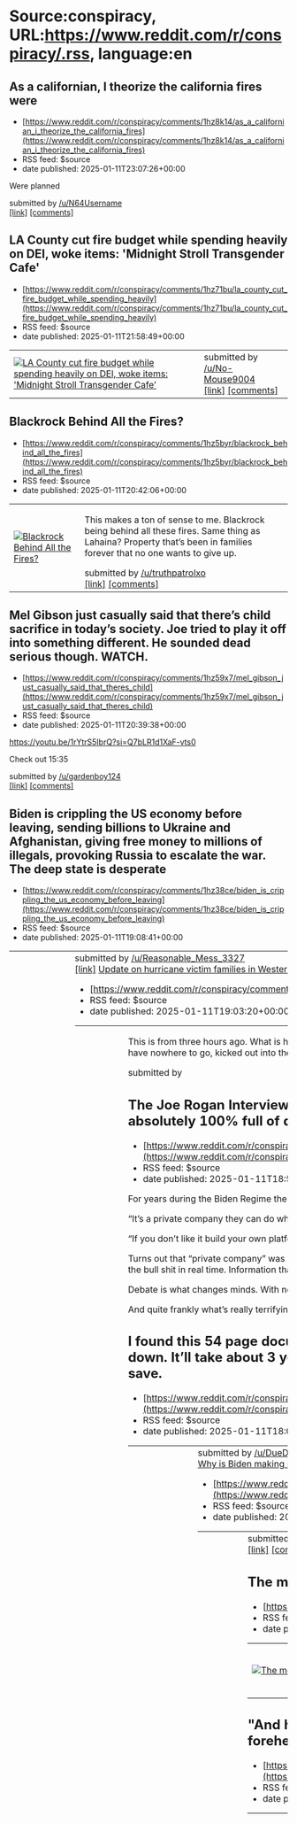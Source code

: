# Source:conspiracy, URL:https://www.reddit.com/r/conspiracy/.rss, language:en

## As a californian, I theorize the california fires were
 - [https://www.reddit.com/r/conspiracy/comments/1hz8k14/as_a_californian_i_theorize_the_california_fires](https://www.reddit.com/r/conspiracy/comments/1hz8k14/as_a_californian_i_theorize_the_california_fires)
 - RSS feed: $source
 - date published: 2025-01-11T23:07:26+00:00

<!-- SC_OFF --><div class="md"><p>Were planned </p> </div><!-- SC_ON --> &#32; submitted by &#32; <a href="https://www.reddit.com/user/N64Username"> /u/N64Username </a> <br/> <span><a href="https://www.reddit.com/r/conspiracy/comments/1hz8k14/as_a_californian_i_theorize_the_california_fires/">[link]</a></span> &#32; <span><a href="https://www.reddit.com/r/conspiracy/comments/1hz8k14/as_a_californian_i_theorize_the_california_fires/">[comments]</a></span>

## LA County cut fire budget while spending heavily on DEI, woke items: 'Midnight Stroll Transgender Cafe'
 - [https://www.reddit.com/r/conspiracy/comments/1hz71bu/la_county_cut_fire_budget_while_spending_heavily](https://www.reddit.com/r/conspiracy/comments/1hz71bu/la_county_cut_fire_budget_while_spending_heavily)
 - RSS feed: $source
 - date published: 2025-01-11T21:58:49+00:00

<table> <tr><td> <a href="https://www.reddit.com/r/conspiracy/comments/1hz71bu/la_county_cut_fire_budget_while_spending_heavily/"> <img src="https://preview.redd.it/z4s8wypksfce1.png?width=640&amp;crop=smart&amp;auto=webp&amp;s=d03766e0026c518e7dfbea40ec1fa234586b2f97" alt="LA County cut fire budget while spending heavily on DEI, woke items: 'Midnight Stroll Transgender Cafe'" title="LA County cut fire budget while spending heavily on DEI, woke items: 'Midnight Stroll Transgender Cafe'" /> </a> </td><td> &#32; submitted by &#32; <a href="https://www.reddit.com/user/No-Mouse9004"> /u/No-Mouse9004 </a> <br/> <span><a href="https://i.redd.it/z4s8wypksfce1.png">[link]</a></span> &#32; <span><a href="https://www.reddit.com/r/conspiracy/comments/1hz71bu/la_county_cut_fire_budget_while_spending_heavily/">[comments]</a></span> </td></tr></table>

## Blackrock Behind All the Fires?
 - [https://www.reddit.com/r/conspiracy/comments/1hz5byr/blackrock_behind_all_the_fires](https://www.reddit.com/r/conspiracy/comments/1hz5byr/blackrock_behind_all_the_fires)
 - RSS feed: $source
 - date published: 2025-01-11T20:42:06+00:00

<table> <tr><td> <a href="https://www.reddit.com/r/conspiracy/comments/1hz5byr/blackrock_behind_all_the_fires/"> <img src="https://preview.redd.it/4fpfd351ffce1.jpeg?width=640&amp;crop=smart&amp;auto=webp&amp;s=ad929c93185f4defaf22ec39b3299765dd6e1693" alt="Blackrock Behind All the Fires? " title="Blackrock Behind All the Fires? " /> </a> </td><td> <!-- SC_OFF --><div class="md"><p>This makes a ton of sense to me. Blackrock being behind all these fires. Same thing as Lahaina? Property that’s been in families forever that no one wants to give up. </p> </div><!-- SC_ON --> &#32; submitted by &#32; <a href="https://www.reddit.com/user/truthpatrolxo"> /u/truthpatrolxo </a> <br/> <span><a href="https://i.redd.it/4fpfd351ffce1.jpeg">[link]</a></span> &#32; <span><a href="https://www.reddit.com/r/conspiracy/comments/1hz5byr/blackrock_behind_all_the_fires/">[comments]</a></span> </td></tr></table>

## Mel Gibson just casually said that there’s child sacrifice in today’s society. Joe tried to play it off into something different. He sounded dead serious though. WATCH.
 - [https://www.reddit.com/r/conspiracy/comments/1hz59x7/mel_gibson_just_casually_said_that_theres_child](https://www.reddit.com/r/conspiracy/comments/1hz59x7/mel_gibson_just_casually_said_that_theres_child)
 - RSS feed: $source
 - date published: 2025-01-11T20:39:38+00:00

<!-- SC_OFF --><div class="md"><p><a href="https://youtu.be/1rYtrS5IbrQ?si=Q7bLR1d1XaF-vts0">https://youtu.be/1rYtrS5IbrQ?si=Q7bLR1d1XaF-vts0</a></p> <p>Check out 15:35</p> </div><!-- SC_ON --> &#32; submitted by &#32; <a href="https://www.reddit.com/user/gardenboy124"> /u/gardenboy124 </a> <br/> <span><a href="https://www.reddit.com/r/conspiracy/comments/1hz59x7/mel_gibson_just_casually_said_that_theres_child/">[link]</a></span> &#32; <span><a href="https://www.reddit.com/r/conspiracy/comments/1hz59x7/mel_gibson_just_casually_said_that_theres_child/">[comments]</a></span>

## Biden is crippling the US economy before leaving, sending billions to Ukraine and Afghanistan, giving free money to millions of illegals, provoking Russia to escalate the war. The deep state is desperate
 - [https://www.reddit.com/r/conspiracy/comments/1hz38ce/biden_is_crippling_the_us_economy_before_leaving](https://www.reddit.com/r/conspiracy/comments/1hz38ce/biden_is_crippling_the_us_economy_before_leaving)
 - RSS feed: $source
 - date published: 2025-01-11T19:08:41+00:00

<table> <tr><td> <a href="https://www.reddit.com/r/conspiracy/comments/1hz38ce/biden_is_crippling_the_us_economy_before_leaving/"> <img src="https://preview.redd.it/6jcpn2j8yece1.png?width=640&amp;crop=smart&amp;auto=webp&amp;s=d5d1599dbad0f62f550474517866bbd3dbf5cb27" alt="Biden is crippling the US economy before leaving, sending billions to Ukraine and Afghanistan, giving free money to millions of illegals, provoking Russia to escalate the war. The deep state is desperate" title="Biden is crippling the US economy before leaving, sending billions to Ukraine and Afghanistan, giving free money to millions of illegals, provoking Russia to escalate the war. The deep state is desperate" /> </a> </td><td> &#32; submitted by &#32; <a href="https://www.reddit.com/user/Reasonable_Mess_3327"> /u/Reasonable_Mess_3327 </a> <br/> <span><a href="https://i.redd.it/6jcpn2j8yece1.png">[link]</a></span> &#32; <span><a href="https://www.reddit.com/r/conspiracy/comments/1hz38ce/biden_is_crippling_the_u

## Update on hurricane victim families in Western North Carolina screwed over by FEMA
 - [https://www.reddit.com/r/conspiracy/comments/1hz33zw/update_on_hurricane_victim_families_in_western](https://www.reddit.com/r/conspiracy/comments/1hz33zw/update_on_hurricane_victim_families_in_western)
 - RSS feed: $source
 - date published: 2025-01-11T19:03:20+00:00

<table> <tr><td> <a href="https://www.reddit.com/r/conspiracy/comments/1hz33zw/update_on_hurricane_victim_families_in_western/"> <img src="https://external-preview.redd.it/-za7y0vFZQ9gP4s4OMvi6CMP33ubDgXAIM9YMTSZXc0.jpg?width=640&amp;crop=smart&amp;auto=webp&amp;s=e262e3d4e1b0d681546f943eff7065a4a09474d8" alt="Update on hurricane victim families in Western North Carolina screwed over by FEMA" title="Update on hurricane victim families in Western North Carolina screwed over by FEMA" /> </a> </td><td> <!-- SC_OFF --><div class="md"><p>This is from three hours ago. What is happening to these people can be stopped if people would just make this known as much as they can and so put pressure on FEMA. These families got a 24 hour extension, but will have nowhere to go, kicked out into the snow, as of tomorrow. But who cares because CA. We should care about both. These people can’t be forgotten just because the media wants to bury what’s going on.</p> </div><!-- SC_ON --> &#32; submitted by 

## The Joe Rogan Interview with Zuckerberg proves that the Reddit Narrative of its a Private Company they can do what they want is absolutely 100% full of dog shit.
 - [https://www.reddit.com/r/conspiracy/comments/1hz2tyb/the_joe_rogan_interview_with_zuckerberg_proves](https://www.reddit.com/r/conspiracy/comments/1hz2tyb/the_joe_rogan_interview_with_zuckerberg_proves)
 - RSS feed: $source
 - date published: 2025-01-11T18:51:16+00:00

<!-- SC_OFF --><div class="md"><p>For years during the Biden Regime the constant narrative of Reddit in regards to Censorship was:</p> <p>“It’s a private company they can do what they want.” But not when the Federal Government is calling the shots from behind the scenes. That’s a violation of our 1st Amendment rights. </p> <p>“If you don’t like it build your own platform”. Knowing full well people don’t have the money, tech experience, and business leverage to build such a platform. </p> <p>Turns out that “private company” was bending the knee to the all mighty Federal Government to silence TRUE Information. Information that made fun of them. Information that spoke truth to power. Information revealed the bull shit in real time. Information that started debates.</p> <p>Debate is what changes minds. With no debate happening the narrative is what people read and believe. </p> <p>And quite frankly what’s really terrifying is how quickly Zuckerberg bent the knee. He openly donated to the

## I found this 54 page document talking about making LA a smart city by 2028. And what a coincidence that most of LA just got burned down. It’ll take about 3 years to rebuild everything. Fires get rid of a ton of old infrastructure that’s historic in nature that people want to save.
 - [https://www.reddit.com/r/conspiracy/comments/1hz1sv5/i_found_this_54_page_document_talking_about](https://www.reddit.com/r/conspiracy/comments/1hz1sv5/i_found_this_54_page_document_talking_about)
 - RSS feed: $source
 - date published: 2025-01-11T18:06:04+00:00

<table> <tr><td> <a href="https://www.reddit.com/r/conspiracy/comments/1hz1sv5/i_found_this_54_page_document_talking_about/"> <img src="https://preview.redd.it/8ik2kay6nece1.jpeg?width=640&amp;crop=smart&amp;auto=webp&amp;s=76c95afb896648e36fa6350c50e5c9eef95ee92e" alt="I found this 54 page document talking about making LA a smart city by 2028. And what a coincidence that most of LA just got burned down. It’ll take about 3 years to rebuild everything. Fires get rid of a ton of old infrastructure that’s historic in nature that people want to save." title="I found this 54 page document talking about making LA a smart city by 2028. And what a coincidence that most of LA just got burned down. It’ll take about 3 years to rebuild everything. Fires get rid of a ton of old infrastructure that’s historic in nature that people want to save." /> </a> </td><td> &#32; submitted by &#32; <a href="https://www.reddit.com/user/DueDrama8301"> /u/DueDrama8301 </a> <br/> <span><a href="https://i.redd.it

## Why is Biden making sure to escalate the Ukraine war right before Trump takes office? It won't change the outcome so what's the point? Is it to make it more difficult to pursue a peace deal?
 - [https://www.reddit.com/r/conspiracy/comments/1hz1hak/why_is_biden_making_sure_to_escalate_the_ukraine](https://www.reddit.com/r/conspiracy/comments/1hz1hak/why_is_biden_making_sure_to_escalate_the_ukraine)
 - RSS feed: $source
 - date published: 2025-01-11T17:52:32+00:00

<table> <tr><td> <a href="https://www.reddit.com/r/conspiracy/comments/1hz1hak/why_is_biden_making_sure_to_escalate_the_ukraine/"> <img src="https://preview.redd.it/dmoyyonqkece1.jpeg?width=320&amp;crop=smart&amp;auto=webp&amp;s=dd2e440e968af9604466a3a716cdc1d8ebd425cb" alt="Why is Biden making sure to escalate the Ukraine war right before Trump takes office? It won't change the outcome so what's the point? Is it to make it more difficult to pursue a peace deal? " title="Why is Biden making sure to escalate the Ukraine war right before Trump takes office? It won't change the outcome so what's the point? Is it to make it more difficult to pursue a peace deal? " /> </a> </td><td> &#32; submitted by &#32; <a href="https://www.reddit.com/user/jdhmdo"> /u/jdhmdo </a> <br/> <span><a href="https://i.redd.it/dmoyyonqkece1.jpeg">[link]</a></span> &#32; <span><a href="https://www.reddit.com/r/conspiracy/comments/1hz1hak/why_is_biden_making_sure_to_escalate_the_ukraine/">[comments]</a></span> <

## The media coverup is insane
 - [https://www.reddit.com/r/conspiracy/comments/1hz12un/the_media_coverup_is_insane](https://www.reddit.com/r/conspiracy/comments/1hz12un/the_media_coverup_is_insane)
 - RSS feed: $source
 - date published: 2025-01-11T17:34:59+00:00

<table> <tr><td> <a href="https://www.reddit.com/r/conspiracy/comments/1hz12un/the_media_coverup_is_insane/"> <img src="https://preview.redd.it/4rv0k5enhece1.jpeg?width=640&amp;crop=smart&amp;auto=webp&amp;s=b80f7a54541977152fc1a32ecea3b6bf6a74ed56" alt="The media coverup is insane" title="The media coverup is insane" /> </a> </td><td> <!-- SC_OFF --><div class="md"><p>Why is the media not covering this. No doubt Soros, the Rockefeller’s and Murdoch are all behind this conspiracy. </p> </div><!-- SC_ON --> &#32; submitted by &#32; <a href="https://www.reddit.com/user/Impossible-Cell4815"> /u/Impossible-Cell4815 </a> <br/> <span><a href="https://i.redd.it/4rv0k5enhece1.jpeg">[link]</a></span> &#32; <span><a href="https://www.reddit.com/r/conspiracy/comments/1hz12un/the_media_coverup_is_insane/">[comments]</a></span> </td></tr></table>

## "And he causeth all, both small and great, rich and poor, free and bond, to receive a mark in their right hand, or in their foreheads"
 - [https://www.reddit.com/r/conspiracy/comments/1hz0t9y/and_he_causeth_all_both_small_and_great_rich_and](https://www.reddit.com/r/conspiracy/comments/1hz0t9y/and_he_causeth_all_both_small_and_great_rich_and)
 - RSS feed: $source
 - date published: 2025-01-11T17:23:22+00:00

<table> <tr><td> <a href="https://www.reddit.com/r/conspiracy/comments/1hz0t9y/and_he_causeth_all_both_small_and_great_rich_and/"> <img src="https://preview.redd.it/mbuytlmkfece1.png?width=640&amp;crop=smart&amp;auto=webp&amp;s=46b3abb9d88ed7eaea8221281f2e792876eff26a" alt="&quot;And he causeth all, both small and great, rich and poor, free and bond, to receive a mark in their right hand, or in their foreheads&quot;" title="&quot;And he causeth all, both small and great, rich and poor, free and bond, to receive a mark in their right hand, or in their foreheads&quot;" /> </a> </td><td> <!-- SC_OFF --><div class="md"><p>The left photo is from the Jeremey Corbell Jellyfish UAP video. Full picture clipped from this video. <a href="https://www.youtube.com/watch?v=rK33f3bsR5c">https://www.youtube.com/watch?v=rK33f3bsR5c</a></p> </div><!-- SC_ON --> &#32; submitted by &#32; <a href="https://www.reddit.com/user/imgoingtoignorethat"> /u/imgoingtoignorethat </a> <br/> <span><a href="https://i.

## They’re learning
 - [https://www.reddit.com/r/conspiracy/comments/1hz0dlh/theyre_learning](https://www.reddit.com/r/conspiracy/comments/1hz0dlh/theyre_learning)
 - RSS feed: $source
 - date published: 2025-01-11T17:04:08+00:00

<table> <tr><td> <a href="https://www.reddit.com/r/conspiracy/comments/1hz0dlh/theyre_learning/"> <img src="https://b.thumbs.redditmedia.com/cAsfvi5vsU-b_H64ObXJQgEgUjZTQJ-mPEl5pP5R7cM.jpg" alt="They’re learning " title="They’re learning " /> </a> </td><td> &#32; submitted by &#32; <a href="https://www.reddit.com/user/Toasterconsumption"> /u/Toasterconsumption </a> <br/> <span><a href="https://www.reddit.com/gallery/1hz0dlh">[link]</a></span> &#32; <span><a href="https://www.reddit.com/r/conspiracy/comments/1hz0dlh/theyre_learning/">[comments]</a></span> </td></tr></table>

## You can Burn Down The Most Beautiful Part of LA, While At The Same Time Openly Talking About Building A Smart City, And People Will Still Fall For The Obvious Political Theater/Divide and Conquer
 - [https://www.reddit.com/r/conspiracy/comments/1hyzcej/you_can_burn_down_the_most_beautiful_part_of_la](https://www.reddit.com/r/conspiracy/comments/1hyzcej/you_can_burn_down_the_most_beautiful_part_of_la)
 - RSS feed: $source
 - date published: 2025-01-11T16:18:52+00:00

<table> <tr><td> <a href="https://www.reddit.com/r/conspiracy/comments/1hyzcej/you_can_burn_down_the_most_beautiful_part_of_la/"> <img src="https://a.thumbs.redditmedia.com/guzthEkHoUUoxY_K3R85ohwXic624BFV9sN3WCXnvD8.jpg" alt="You can Burn Down The Most Beautiful Part of LA, While At The Same Time Openly Talking About Building A Smart City, And People Will Still Fall For The Obvious Political Theater/Divide and Conquer " title="You can Burn Down The Most Beautiful Part of LA, While At The Same Time Openly Talking About Building A Smart City, And People Will Still Fall For The Obvious Political Theater/Divide and Conquer " /> </a> </td><td> &#32; submitted by &#32; <a href="https://www.reddit.com/user/gringoswag20"> /u/gringoswag20 </a> <br/> <span><a href="https://www.reddit.com/gallery/1hyzcej">[link]</a></span> &#32; <span><a href="https://www.reddit.com/r/conspiracy/comments/1hyzcej/you_can_burn_down_the_most_beautiful_part_of_la/">[comments]</a></span> </td></tr></table>

## When the Chemtrail pilot is drunk
 - [https://www.reddit.com/r/conspiracy/comments/1hyz6b7/when_the_chemtrail_pilot_is_drunk](https://www.reddit.com/r/conspiracy/comments/1hyz6b7/when_the_chemtrail_pilot_is_drunk)
 - RSS feed: $source
 - date published: 2025-01-11T16:11:15+00:00

<table> <tr><td> <a href="https://www.reddit.com/r/conspiracy/comments/1hyz6b7/when_the_chemtrail_pilot_is_drunk/"> <img src="https://preview.redd.it/ly92qxsm2ece1.jpeg?width=640&amp;crop=smart&amp;auto=webp&amp;s=6e9a63fe7b3e0446c95eca4c11ac4bc3154b815f" alt="When the Chemtrail pilot is drunk " title="When the Chemtrail pilot is drunk " /> </a> </td><td> &#32; submitted by &#32; <a href="https://www.reddit.com/user/Flashy_Law5605"> /u/Flashy_Law5605 </a> <br/> <span><a href="https://i.redd.it/ly92qxsm2ece1.jpeg">[link]</a></span> &#32; <span><a href="https://www.reddit.com/r/conspiracy/comments/1hyz6b7/when_the_chemtrail_pilot_is_drunk/">[comments]</a></span> </td></tr></table>

## Secret Tunnel Discovered on US-Mexico Border
 - [https://www.reddit.com/r/conspiracy/comments/1hyygac/secret_tunnel_discovered_on_usmexico_border](https://www.reddit.com/r/conspiracy/comments/1hyygac/secret_tunnel_discovered_on_usmexico_border)
 - RSS feed: $source
 - date published: 2025-01-11T15:37:40+00:00

<table> <tr><td> <a href="https://www.reddit.com/r/conspiracy/comments/1hyygac/secret_tunnel_discovered_on_usmexico_border/"> <img src="https://b.thumbs.redditmedia.com/SsLfm8tpqV3B9IXzSOCIsPtwu5J8YVuUvualgCsNIpk.jpg" alt="Secret Tunnel Discovered on US-Mexico Border" title="Secret Tunnel Discovered on US-Mexico Border" /> </a> </td><td> <!-- SC_OFF --><div class="md"><p>US authorities uncovered a sophisticated underground tunnel spanning the border, complete with lighting and reinforced walls. Intriguing find!</p> </div><!-- SC_ON --> &#32; submitted by &#32; <a href="https://www.reddit.com/user/WavyCrockett1"> /u/WavyCrockett1 </a> <br/> <span><a href="https://www.reddit.com/gallery/1hyygac">[link]</a></span> &#32; <span><a href="https://www.reddit.com/r/conspiracy/comments/1hyygac/secret_tunnel_discovered_on_usmexico_border/">[comments]</a></span> </td></tr></table>

## A Heist Happened in LA Last Night & Now I'm Mildly Terrified...
 - [https://www.reddit.com/r/conspiracy/comments/1hyxuwv/a_heist_happened_in_la_last_night_now_im_mildly](https://www.reddit.com/r/conspiracy/comments/1hyxuwv/a_heist_happened_in_la_last_night_now_im_mildly)
 - RSS feed: $source
 - date published: 2025-01-11T15:09:49+00:00

<table> <tr><td> <a href="https://www.reddit.com/r/conspiracy/comments/1hyxuwv/a_heist_happened_in_la_last_night_now_im_mildly/"> <img src="https://b.thumbs.redditmedia.com/KP-BHJBMsLirPXGTdMewMdamugCBXXvuW_y0iO5k0Wg.jpg" alt="A Heist Happened in LA Last Night &amp; Now I'm Mildly Terrified..." title="A Heist Happened in LA Last Night &amp; Now I'm Mildly Terrified..." /> </a> </td><td> &#32; submitted by &#32; <a href="https://www.reddit.com/user/RicochetRandall"> /u/RicochetRandall </a> <br/> <span><a href="https://www.reddit.com/gallery/1hyxuwv">[link]</a></span> &#32; <span><a href="https://www.reddit.com/r/conspiracy/comments/1hyxuwv/a_heist_happened_in_la_last_night_now_im_mildly/">[comments]</a></span> </td></tr></table>

## Weird: Brigitte Macron
 - [https://www.reddit.com/r/conspiracy/comments/1hyxcv0/weird_brigitte_macron](https://www.reddit.com/r/conspiracy/comments/1hyxcv0/weird_brigitte_macron)
 - RSS feed: $source
 - date published: 2025-01-11T14:45:32+00:00

<!-- SC_OFF --><div class="md"><p>No fan of Candace Owens but she claims she has evidence of Emmanuel Macron’s “wife” being born a biological man.</p> <p>And she says she will release trove of evidence on Jan 30, all obtained from a French source.</p> <p>That Macron and his “wife” have been threatening her and trying to prevent the release.</p> <p>All I can think of is 🍿 </p> <p>But I’m of the opinion ”who gives a fuck”. Does anyone actually care if Macron married a man?? Lmao</p> <p>Does this sub have anyone from France? Are there any tinfoil hats even in France. They seem to be a largely content population as long as they have their escargots and wine lmao </p> </div><!-- SC_ON --> &#32; submitted by &#32; <a href="https://www.reddit.com/user/ginghamcheckjack"> /u/ginghamcheckjack </a> <br/> <span><a href="https://www.reddit.com/r/conspiracy/comments/1hyxcv0/weird_brigitte_macron/">[link]</a></span> &#32; <span><a href="https://www.reddit.com/r/conspiracy/comments/1hyxcv0/weird_bri

## Roasting Pistachios..
 - [https://www.reddit.com/r/conspiracy/comments/1hywpo7/roasting_pistachios](https://www.reddit.com/r/conspiracy/comments/1hywpo7/roasting_pistachios)
 - RSS feed: $source
 - date published: 2025-01-11T14:12:58+00:00

<!-- SC_OFF --><div class="md"><p>California is &#39;First and Formost&#39; Going Nuts.</p> </div><!-- SC_ON --> &#32; submitted by &#32; <a href="https://www.reddit.com/user/GreenHillage25"> /u/GreenHillage25 </a> <br/> <span><a href="https://i.redd.it/8ga4eivkhdce1.jpeg">[link]</a></span> &#32; <span><a href="https://www.reddit.com/r/conspiracy/comments/1hywpo7/roasting_pistachios/">[comments]</a></span>

## La Fires for Speed Train?
 - [https://www.reddit.com/r/conspiracy/comments/1hyw1pa/la_fires_for_speed_train](https://www.reddit.com/r/conspiracy/comments/1hyw1pa/la_fires_for_speed_train)
 - RSS feed: $source
 - date published: 2025-01-11T13:38:02+00:00

<table> <tr><td> <a href="https://www.reddit.com/r/conspiracy/comments/1hyw1pa/la_fires_for_speed_train/"> <img src="https://b.thumbs.redditmedia.com/cQgiYZHrHYeIoFUqmlzjIbqJexDu0HL2FqdcR41zQ5E.jpg" alt="La Fires for Speed Train?" title="La Fires for Speed Train?" /> </a> </td><td> <!-- SC_OFF --><div class="md"><p>Nancy Polisi&#39;s speed train route was made to go around the city because of the houses. </p> <p>Will they now try to buy the property and route straight through Los Angeles ? </p> </div><!-- SC_ON --> &#32; submitted by &#32; <a href="https://www.reddit.com/user/Toyzduhh23"> /u/Toyzduhh23 </a> <br/> <span><a href="https://www.reddit.com/gallery/1hyw1pa">[link]</a></span> &#32; <span><a href="https://www.reddit.com/r/conspiracy/comments/1hyw1pa/la_fires_for_speed_train/">[comments]</a></span> </td></tr></table>

## Simulation or history emulator
 - [https://www.reddit.com/r/conspiracy/comments/1hytuiy/simulation_or_history_emulator](https://www.reddit.com/r/conspiracy/comments/1hytuiy/simulation_or_history_emulator)
 - RSS feed: $source
 - date published: 2025-01-11T11:18:34+00:00

<table> <tr><td> <a href="https://www.reddit.com/r/conspiracy/comments/1hytuiy/simulation_or_history_emulator/"> <img src="https://preview.redd.it/g70lvcqhmcce1.jpeg?width=640&amp;crop=smart&amp;auto=webp&amp;s=8baed762f53b098376588c9997619fd41123b166" alt="Simulation or history emulator " title="Simulation or history emulator " /> </a> </td><td> <!-- SC_OFF --><div class="md"><p>Oh boy…</p> <p>Elon Musk just stirred the pot about Nikola Tesla and Ingersoll Lockwood 👀 </p> <p>“it’s just a coincidence” </p> <p>HER FULL TEXT:</p> <p>so let me get this straight… Nikola Tesla dies, and the ONLY person allowed access to his safe—the one containing all his most secret inventions—is John G. Trump, a brilliant MIT scientist and, oh yeah, Donald Trump’s uncle, who conveniently says, “nothing to see here” while the government quietly packs up Tesla’s life’s work </p> <p>then, in 1958, a Trackdown episode features a conman named Walter Trump selling people a “magic wall” to save them from the e

## Not Weird at all, Right?!?
 - [https://www.reddit.com/r/conspiracy/comments/1hytdg4/not_weird_at_all_right](https://www.reddit.com/r/conspiracy/comments/1hytdg4/not_weird_at_all_right)
 - RSS feed: $source
 - date published: 2025-01-11T10:43:09+00:00

<table> <tr><td> <a href="https://www.reddit.com/r/conspiracy/comments/1hytdg4/not_weird_at_all_right/"> <img src="https://preview.redd.it/roy5xc66gcce1.jpeg?width=640&amp;crop=smart&amp;auto=webp&amp;s=320fdda3985ccfa820058ae07bf96dd4056681d9" alt="Not Weird at all, Right?!? " title="Not Weird at all, Right?!? " /> </a> </td><td> &#32; submitted by &#32; <a href="https://www.reddit.com/user/Mundane-Issue598"> /u/Mundane-Issue598 </a> <br/> <span><a href="https://i.redd.it/roy5xc66gcce1.jpeg">[link]</a></span> &#32; <span><a href="https://www.reddit.com/r/conspiracy/comments/1hytdg4/not_weird_at_all_right/">[comments]</a></span> </td></tr></table>

## Burnt Pages!!!
 - [https://www.reddit.com/r/conspiracy/comments/1hysxzo/burnt_pages](https://www.reddit.com/r/conspiracy/comments/1hysxzo/burnt_pages)
 - RSS feed: $source
 - date published: 2025-01-11T10:10:31+00:00

<table> <tr><td> <a href="https://www.reddit.com/r/conspiracy/comments/1hysxzo/burnt_pages/"> <img src="https://a.thumbs.redditmedia.com/Z2DQ5dzmKo-CQeEeZ_lYnMUsWGIKuTyQlbLPRfRLvx0.jpg" alt="Burnt Pages!!! " title="Burnt Pages!!! " /> </a> </td><td> <!-- SC_OFF --><div class="md"><p>People have been finding these burnt pages all over LA for days. I don&#39;t know why the news hasn&#39;t caught onto it. It&#39;s clearly some kind of attack! I&#39;ve never posted here but please somebody ring the alarms! </p> <p><a href="https://preview.redd.it/k1hieo69acce1.png?width=1069&amp;format=png&amp;auto=webp&amp;s=3fb68331f4e2efb57c86a806218ca1e357ccd8a7">https://preview.redd.it/k1hieo69acce1.png?width=1069&amp;format=png&amp;auto=webp&amp;s=3fb68331f4e2efb57c86a806218ca1e357ccd8a7</a></p> </div><!-- SC_ON --> &#32; submitted by &#32; <a href="https://www.reddit.com/user/Helpful_Diver4082"> /u/Helpful_Diver4082 </a> <br/> <span><a href="https://www.reddit.com/r/conspiracy/comments/1hysxzo/bur

## Never forget the Holodomor
 - [https://www.reddit.com/r/conspiracy/comments/1hysows/never_forget_the_holodomor](https://www.reddit.com/r/conspiracy/comments/1hysows/never_forget_the_holodomor)
 - RSS feed: $source
 - date published: 2025-01-11T09:51:51+00:00

<table> <tr><td> <a href="https://www.reddit.com/r/conspiracy/comments/1hysows/never_forget_the_holodomor/"> <img src="https://preview.redd.it/x81ciyo07cce1.jpeg?width=640&amp;crop=smart&amp;auto=webp&amp;s=c1d2151484d8dbf7acd25203658dbfd3f1255938" alt="Never forget the Holodomor" title="Never forget the Holodomor" /> </a> </td><td> <!-- SC_OFF --><div class="md"><p>During the 1900s jewish bolshevik communists genocided over 90 million white europeans. Never forget. </p> </div><!-- SC_ON --> &#32; submitted by &#32; <a href="https://www.reddit.com/user/Slight-Finance2576"> /u/Slight-Finance2576 </a> <br/> <span><a href="https://i.redd.it/x81ciyo07cce1.jpeg">[link]</a></span> &#32; <span><a href="https://www.reddit.com/r/conspiracy/comments/1hysows/never_forget_the_holodomor/">[comments]</a></span> </td></tr></table>

## Mark Zuckerberg’s COVID-19 Vaccine Confession: Pressured to Suppress Information
 - [https://www.reddit.com/r/conspiracy/comments/1hyscuq/mark_zuckerbergs_covid19_vaccine_confession](https://www.reddit.com/r/conspiracy/comments/1hyscuq/mark_zuckerbergs_covid19_vaccine_confession)
 - RSS feed: $source
 - date published: 2025-01-11T09:27:13+00:00

<table> <tr><td> <a href="https://www.reddit.com/r/conspiracy/comments/1hyscuq/mark_zuckerbergs_covid19_vaccine_confession/"> <img src="https://external-preview.redd.it/BmpPWso2RbUY1WcRCiTMtZUDXV7DS41pZCnjzgCYBpY.jpg?width=320&amp;crop=smart&amp;auto=webp&amp;s=6372c9516ec5263a7a5c30fb1a01bdfe6fc7a10e" alt="Mark Zuckerberg’s COVID-19 Vaccine Confession: Pressured to Suppress Information" title="Mark Zuckerberg’s COVID-19 Vaccine Confession: Pressured to Suppress Information" /> </a> </td><td> &#32; submitted by &#32; <a href="https://www.reddit.com/user/gay_boy_us"> /u/gay_boy_us </a> <br/> <span><a href="https://www.tagde24.com/news/mark-zuckerbergs-covid-19-vaccine-confession-pressured-to-suppress-information/">[link]</a></span> &#32; <span><a href="https://www.reddit.com/r/conspiracy/comments/1hyscuq/mark_zuckerbergs_covid19_vaccine_confession/">[comments]</a></span> </td></tr></table>

## Picture of smoke over the san Fernando valley. Remind you of something?
 - [https://www.reddit.com/r/conspiracy/comments/1hyr0o2/picture_of_smoke_over_the_san_fernando_valley](https://www.reddit.com/r/conspiracy/comments/1hyr0o2/picture_of_smoke_over_the_san_fernando_valley)
 - RSS feed: $source
 - date published: 2025-01-11T07:46:18+00:00

<table> <tr><td> <a href="https://www.reddit.com/r/conspiracy/comments/1hyr0o2/picture_of_smoke_over_the_san_fernando_valley/"> <img src="https://preview.redd.it/zn69ggdmkbce1.jpeg?width=640&amp;crop=smart&amp;auto=webp&amp;s=d8352907072c4049283c3e6509b44a61c590c516" alt="Picture of smoke over the san Fernando valley. Remind you of something? " title="Picture of smoke over the san Fernando valley. Remind you of something? " /> </a> </td><td> &#32; submitted by &#32; <a href="https://www.reddit.com/user/SneakyNamu"> /u/SneakyNamu </a> <br/> <span><a href="https://i.redd.it/zn69ggdmkbce1.jpeg">[link]</a></span> &#32; <span><a href="https://www.reddit.com/r/conspiracy/comments/1hyr0o2/picture_of_smoke_over_the_san_fernando_valley/">[comments]</a></span> </td></tr></table>

## Lady next to the fire chief looks like she's wearing an upside down cross. Last name of the fire chief is Crowley too... Satanism at work?
 - [https://www.reddit.com/r/conspiracy/comments/1hyprtn/lady_next_to_the_fire_chief_looks_like_shes](https://www.reddit.com/r/conspiracy/comments/1hyprtn/lady_next_to_the_fire_chief_looks_like_shes)
 - RSS feed: $source
 - date published: 2025-01-11T06:17:07+00:00

<table> <tr><td> <a href="https://www.reddit.com/r/conspiracy/comments/1hyprtn/lady_next_to_the_fire_chief_looks_like_shes/"> <img src="https://b.thumbs.redditmedia.com/hwHvdpGAzJNAtwoR7c9omMW_NEEI99fIWvsN00o7k9Y.jpg" alt="Lady next to the fire chief looks like she's wearing an upside down cross. Last name of the fire chief is Crowley too... Satanism at work?" title="Lady next to the fire chief looks like she's wearing an upside down cross. Last name of the fire chief is Crowley too... Satanism at work?" /> </a> </td><td> &#32; submitted by &#32; <a href="https://www.reddit.com/user/BrewerNick"> /u/BrewerNick </a> <br/> <span><a href="https://www.reddit.com/gallery/1hyprtn">[link]</a></span> &#32; <span><a href="https://www.reddit.com/r/conspiracy/comments/1hyprtn/lady_next_to_the_fire_chief_looks_like_shes/">[comments]</a></span> </td></tr></table>

## From Tustin, CA. Wondering out loud if it's terrorist related.
 - [https://www.reddit.com/r/conspiracy/comments/1hypf8p/from_tustin_ca_wondering_out_loud_if_its](https://www.reddit.com/r/conspiracy/comments/1hypf8p/from_tustin_ca_wondering_out_loud_if_its)
 - RSS feed: $source
 - date published: 2025-01-11T05:53:47+00:00

<table> <tr><td> <a href="https://www.reddit.com/r/conspiracy/comments/1hypf8p/from_tustin_ca_wondering_out_loud_if_its/"> <img src="https://preview.redd.it/29w3xhij0bce1.png?width=640&amp;crop=smart&amp;auto=webp&amp;s=001f80fc7b2e50fb719d81544940b789e5afad80" alt="From Tustin, CA. Wondering out loud if it's terrorist related." title="From Tustin, CA. Wondering out loud if it's terrorist related." /> </a> </td><td> &#32; submitted by &#32; <a href="https://www.reddit.com/user/whykae"> /u/whykae </a> <br/> <span><a href="https://i.redd.it/29w3xhij0bce1.png">[link]</a></span> &#32; <span><a href="https://www.reddit.com/r/conspiracy/comments/1hypf8p/from_tustin_ca_wondering_out_loud_if_its/">[comments]</a></span> </td></tr></table>

## Gov Newsom caught lying: claims literally speaking with President right now, then admits been trying to call him but doesn't even have cell service when resident wants to listen in
 - [https://www.reddit.com/r/conspiracy/comments/1hyopo2/gov_newsom_caught_lying_claims_literally_speaking](https://www.reddit.com/r/conspiracy/comments/1hyopo2/gov_newsom_caught_lying_claims_literally_speaking)
 - RSS feed: $source
 - date published: 2025-01-11T05:09:18+00:00

<table> <tr><td> <a href="https://www.reddit.com/r/conspiracy/comments/1hyopo2/gov_newsom_caught_lying_claims_literally_speaking/"> <img src="https://external-preview.redd.it/qO-cp9qClRa6S2_ijy8ntTmpetvsvIFFeDTZ66IouFU.jpg?width=320&amp;crop=smart&amp;auto=webp&amp;s=d376814df5d2ecc233698cef9275eaf37d0984d1" alt="Gov Newsom caught lying: claims literally speaking with President right now, then admits been trying to call him but doesn't even have cell service when resident wants to listen in" title="Gov Newsom caught lying: claims literally speaking with President right now, then admits been trying to call him but doesn't even have cell service when resident wants to listen in" /> </a> </td><td> &#32; submitted by &#32; <a href="https://www.reddit.com/user/palmpal"> /u/palmpal </a> <br/> <span><a href="https://youtu.be/7QI-WvfKaFM">[link]</a></span> &#32; <span><a href="https://www.reddit.com/r/conspiracy/comments/1hyopo2/gov_newsom_caught_lying_claims_literally_speaking/">[comments]<

## I Think We’re Living in a "Dead Society" — Hear Me Out
 - [https://www.reddit.com/r/conspiracy/comments/1hyodhb/i_think_were_living_in_a_dead_society_hear_me_out](https://www.reddit.com/r/conspiracy/comments/1hyodhb/i_think_were_living_in_a_dead_society_hear_me_out)
 - RSS feed: $source
 - date published: 2025-01-11T04:49:46+00:00

<!-- SC_OFF --><div class="md"><p>Hey everyone,</p> <p>So, I’ve been thinking a lot lately, and I feel like I’ve stumbled onto something unsettling. It’s kind of inspired by the Dead Internet Theory, but instead of the internet being &quot;dead,&quot; I think <strong>society itself</strong> has become scripted and lifeless—almost like we’re surrounded by real-life NPCs running on auto-pilot. I’m calling it the <strong>Dead Society Theory</strong>, and I’m curious if anyone else feels the same.</p> <p>Here’s the gist of it:</p> <h1>1. Social Interactions Feel Pre-Programmed</h1> <p>Ever notice how small talk, work conversations, or even interactions with strangers feel like you’re all just following a script?</p> <ul> <li>&quot;How are you?&quot; &quot;Good, you?&quot; &quot;Good.&quot; — End of meaningful interaction.</li> <li>In meetings, people just regurgitate the same corporate buzzwords: &quot;Let’s circle back,&quot; &quot;Leverage our synergies,&quot; etc. It’s like nobody’s t

## We all want change but we are scared to stand up united.
 - [https://www.reddit.com/r/conspiracy/comments/1hynpwo/we_all_want_change_but_we_are_scared_to_stand_up](https://www.reddit.com/r/conspiracy/comments/1hynpwo/we_all_want_change_but_we_are_scared_to_stand_up)
 - RSS feed: $source
 - date published: 2025-01-11T04:11:21+00:00

<!-- SC_OFF --><div class="md"><p>They have us split with race, religion, politics, gender, language and borders. But for some reason we are still waiting for the right person to come change the world. Nothing is ever going to change. Black, Hispanic, Asian, White. No one is coming to save us, but yet we still play this LIFE game. Why are we like this? </p> </div><!-- SC_ON --> &#32; submitted by &#32; <a href="https://www.reddit.com/user/JackfruitWorldly9969"> /u/JackfruitWorldly9969 </a> <br/> <span><a href="https://www.reddit.com/r/conspiracy/comments/1hynpwo/we_all_want_change_but_we_are_scared_to_stand_up/">[link]</a></span> &#32; <span><a href="https://www.reddit.com/r/conspiracy/comments/1hynpwo/we_all_want_change_but_we_are_scared_to_stand_up/">[comments]</a></span>

## LA complaining they have no firefighters, but they fired hundreds during 2021 mandates
 - [https://www.reddit.com/r/conspiracy/comments/1hylugi/la_complaining_they_have_no_firefighters_but_they](https://www.reddit.com/r/conspiracy/comments/1hylugi/la_complaining_they_have_no_firefighters_but_they)
 - RSS feed: $source
 - date published: 2025-01-11T02:28:38+00:00

<!-- SC_OFF --><div class="md"><p>….. Now complaining there aren’t enough firefighters. </p> </div><!-- SC_ON --> &#32; submitted by &#32; <a href="https://www.reddit.com/user/atravelingmuse"> /u/atravelingmuse </a> <br/> <span><a href="https://www.reddit.com/r/conspiracy/comments/1hylugi/la_complaining_they_have_no_firefighters_but_they/">[link]</a></span> &#32; <span><a href="https://www.reddit.com/r/conspiracy/comments/1hylugi/la_complaining_they_have_no_firefighters_but_they/">[comments]</a></span>

## Is Mark Zuckerberg transitioning to a real man?
 - [https://www.reddit.com/r/conspiracy/comments/1hykrhd/is_mark_zuckerberg_transitioning_to_a_real_man](https://www.reddit.com/r/conspiracy/comments/1hykrhd/is_mark_zuckerberg_transitioning_to_a_real_man)
 - RSS feed: $source
 - date published: 2025-01-11T01:32:55+00:00

<table> <tr><td> <a href="https://www.reddit.com/r/conspiracy/comments/1hykrhd/is_mark_zuckerberg_transitioning_to_a_real_man/"> <img src="https://preview.redd.it/8qvs2wkvp9ce1.jpeg?width=640&amp;crop=smart&amp;auto=webp&amp;s=dd6b434b81327ddf88d66459241b1be7cb952e0a" alt="Is Mark Zuckerberg transitioning to a real man?" title="Is Mark Zuckerberg transitioning to a real man?" /> </a> </td><td> &#32; submitted by &#32; <a href="https://www.reddit.com/user/CuriousNewsJunkie"> /u/CuriousNewsJunkie </a> <br/> <span><a href="https://i.redd.it/8qvs2wkvp9ce1.jpeg">[link]</a></span> &#32; <span><a href="https://www.reddit.com/r/conspiracy/comments/1hykrhd/is_mark_zuckerberg_transitioning_to_a_real_man/">[comments]</a></span> </td></tr></table>

## LA Fire Department chief: "If I'm unable to carry your husband out of a fire, he got himself in the wrong place". Made sure to spend her efforts and resources on DEI initiatives. And these people wonder why they are getting slaughtered in elections?
 - [https://www.reddit.com/r/conspiracy/comments/1hykcgr/la_fire_department_chief_if_im_unable_to_carry](https://www.reddit.com/r/conspiracy/comments/1hykcgr/la_fire_department_chief_if_im_unable_to_carry)
 - RSS feed: $source
 - date published: 2025-01-11T01:11:38+00:00

<table> <tr><td> <a href="https://www.reddit.com/r/conspiracy/comments/1hykcgr/la_fire_department_chief_if_im_unable_to_carry/"> <img src="https://preview.redd.it/pcoijqj3m9ce1.png?width=640&amp;crop=smart&amp;auto=webp&amp;s=7dca07edd5fa27a4b056d25a1e05dfb927d89493" alt="LA Fire Department chief: &quot;If I'm unable to carry your husband out of a fire, he got himself in the wrong place&quot;. Made sure to spend her efforts and resources on DEI initiatives. And these people wonder why they are getting slaughtered in elections? " title="LA Fire Department chief: &quot;If I'm unable to carry your husband out of a fire, he got himself in the wrong place&quot;. Made sure to spend her efforts and resources on DEI initiatives. And these people wonder why they are getting slaughtered in elections? " /> </a> </td><td> &#32; submitted by &#32; <a href="https://www.reddit.com/user/No-Mouse9004"> /u/No-Mouse9004 </a> <br/> <span><a href="https://i.redd.it/pcoijqj3m9ce1.png">[link]</a></span> &#

## Larry Silverstein won $12.3 billion in insurance payments to cover his losses for 9/11. He signed the lease for the tower on July 24, 2001.
 - [https://www.reddit.com/r/conspiracy/comments/1hyk7d8/larry_silverstein_won_123_billion_in_insurance](https://www.reddit.com/r/conspiracy/comments/1hyk7d8/larry_silverstein_won_123_billion_in_insurance)
 - RSS feed: $source
 - date published: 2025-01-11T01:04:33+00:00

<table> <tr><td> <a href="https://www.reddit.com/r/conspiracy/comments/1hyk7d8/larry_silverstein_won_123_billion_in_insurance/"> <img src="https://b.thumbs.redditmedia.com/8BGnAv3DgoVLzD-0cg6J--sNW2cB70Vr8uZE06GhkJo.jpg" alt="Larry Silverstein won $12.3 billion in insurance payments to cover his losses for 9/11. He signed the lease for the tower on July 24, 2001. " title="Larry Silverstein won $12.3 billion in insurance payments to cover his losses for 9/11. He signed the lease for the tower on July 24, 2001. " /> </a> </td><td> &#32; submitted by &#32; <a href="https://www.reddit.com/user/Settlemente"> /u/Settlemente </a> <br/> <span><a href="https://www.reddit.com/gallery/1hyk7d8">[link]</a></span> &#32; <span><a href="https://www.reddit.com/r/conspiracy/comments/1hyk7d8/larry_silverstein_won_123_billion_in_insurance/">[comments]</a></span> </td></tr></table>

## Ya' can't say they didn't warn us.
 - [https://www.reddit.com/r/conspiracy/comments/1hyjpcf/ya_cant_say_they_didnt_warn_us](https://www.reddit.com/r/conspiracy/comments/1hyjpcf/ya_cant_say_they_didnt_warn_us)
 - RSS feed: $source
 - date published: 2025-01-11T00:39:34+00:00

<table> <tr><td> <a href="https://www.reddit.com/r/conspiracy/comments/1hyjpcf/ya_cant_say_they_didnt_warn_us/"> <img src="https://b.thumbs.redditmedia.com/2yBDI-R1oeSVxuACZip_J-mGg4dHFqYABseNeUkyptY.jpg" alt="Ya' can't say they didn't warn us." title="Ya' can't say they didn't warn us." /> </a> </td><td> &#32; submitted by &#32; <a href="https://www.reddit.com/user/PerformanceEast3558"> /u/PerformanceEast3558 </a> <br/> <span><a href="https://www.reddit.com/gallery/1hyjpcf">[link]</a></span> &#32; <span><a href="https://www.reddit.com/r/conspiracy/comments/1hyjpcf/ya_cant_say_they_didnt_warn_us/">[comments]</a></span> </td></tr></table>

## Biden admin to brief Trump on “pulsated electromagnetic or acoustic energy”
 - [https://www.reddit.com/r/conspiracy/comments/1hyjjoy/biden_admin_to_brief_trump_on_pulsated](https://www.reddit.com/r/conspiracy/comments/1hyjjoy/biden_admin_to_brief_trump_on_pulsated)
 - RSS feed: $source
 - date published: 2025-01-11T00:32:00+00:00

<table> <tr><td> <a href="https://www.reddit.com/r/conspiracy/comments/1hyjjoy/biden_admin_to_brief_trump_on_pulsated/"> <img src="https://preview.redd.it/tmx0q8w4f9ce1.jpeg?width=640&amp;crop=smart&amp;auto=webp&amp;s=52e93817d0f39728017e0bcd476687bceb44a5fe" alt="Biden admin to brief Trump on “pulsated electromagnetic or acoustic energy”" title="Biden admin to brief Trump on “pulsated electromagnetic or acoustic energy”" /> </a> </td><td> <!-- SC_OFF --><div class="md"><p><a href="https://www.whitehouse.gov/briefing-room/statements-releases/2025/01/10/statement-from-nsc-spokesperson-sean-savett-on-anomalous-health-incidents/">https://www.whitehouse.gov/briefing-room/statements-releases/2025/01/10/statement-from-nsc-spokesperson-sean-savett-on-anomalous-health-incidents/</a></p> </div><!-- SC_ON --> &#32; submitted by &#32; <a href="https://www.reddit.com/user/xxlaur77"> /u/xxlaur77 </a> <br/> <span><a href="https://i.redd.it/tmx0q8w4f9ce1.jpeg">[link]</a></span> &#32; <span><a href

